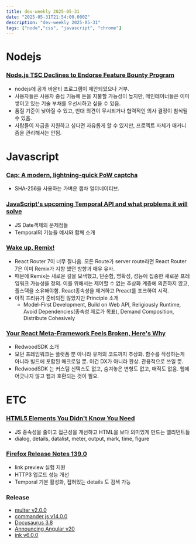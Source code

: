 ```yaml
---
title: dev-weekly 2025-05-31
date: "2025-05-31T21:54:00.000Z"
description: "dev-weekly 2025-05-31"
tags: ["node","css", "javascript", "chrome"]
---
```


# Nodejs

### [Node.js TSC Declines to Endorse Feature Bounty Program](https://socket.dev/blog/node-js-tsc-declines-to-endorse-feature-bounty-program)

- nodejs에 공개 바운티 프로그램이 제안되었으나 거부.
- 사용자들은 사용자 중심 기능에 돈을 지불할 가능성이 높지만, 메인테이너들은 이미 쌓이고 있는 기술 부채를 우선시하고 싶을 수 있음.
- 품질 기준이 낮아질 수 있고, 반대 의견이 무시되거나 협력적인 의사 결정이 침식될 수 있음.
- 사람들이 자금을 지원하고 싶다면 자유롭게 할 수 있지만, 프로젝트 자체가 매커니즘을 관리해서는 안됨.

# Javascript

### [Cap: A modern, lightning-quick PoW captcha](https://capjs.js.org/)

- SHA-256을 사용하는 가벼운 캡차 얼터네이티브.

### [JavaScript's upcoming Temporal API and what problems it will solve](https://waspdev.com/articles/2025-05-24/temporal-api)

- JS Date객체의 문제점들
- Temporal의 기능들 예시와 함께 소개

### [Wake up, Remix!](https://remix.run/blog/wake-up-remix)

- React Router 7이 너무 잘나옴. 모든 Route가 server route라면 React Router 7은 이미 Remix가 지향 했던 방향과 매우 유사.
- 때문에 Remix는 새로운 길을 모색했고, 단순함, 명확성, 성능에 집중한 새로운 프레임워크 가능성을 정의. 이를 위해서는 제어할 수 없는 추상화 계층에 의존하지 않고, 풀스택을 소유해야함. React종속성을 제거하고 Preact를 포크하여 시작.
- 아직 프리뷰가 준비되진 않았지만 Principle 소개
    - Model-First Development, Build on Web API, Religiously Runtime, Avoid Dependencies(종속성 제로가 목표), Demand Composition, Distribute Cohesively

### [Your React Meta-Framework Feels Broken, Here's Why](https://rwsdk.com/blog/your-react-meta-framework-feels-broken)

- RedwoodSDK 소개
- 모던 프레임워크는 플랫폼 뿐 아니라 유저의 코드까지 추상화. 함수를 작성하는게 아니라 빌드에 포함된 매크로일 뿐. 이건 DX가 아니라 환상. 관용적으로 쓰일 뿐.
- RedwoodSDK 는 커스텀 신택스도 없고, 숨겨놓은 변형도 없고, 매직도 없음. 웹에 어긋나지 않고 웹과 호환되는 것이 필요.

# ETC

### [HTML5 Elements You Didn't Know You Need](https://dev.to/maxprilutskiy/html5-elements-you-didnt-know-you-need-gan)

- JS 종속성을 줄이고 접근성을 개선하고 HTML을 보다 의미있게 만드는 엘리먼트들
- dialog, details, datalist, meter, output, mark, time, figure

### [Firefox Release Notes 139.0](https://www.mozilla.org/en-US/firefox/139.0/releasenotes/)

- link preview 실험 지원
- HTTP3 업로드 성능 개선
- Temporal 기본 활성화, 접혀있는 details 도 검색 가능

### Release

- [multer v2.0.0](https://github.com/expressjs/multer/releases/tag/v2.0.0)
- [commander.js v14.0.0](https://github.com/tj/commander.js/releases/tag/v14.0.0)
- [Docusaurus 3.8](https://docusaurus.io/blog/releases/3.8)
- [Announcing Angular v20](https://blog.angular.dev/announcing-angular-v20-b5c9c06cf301)
- [ink v6.0.0](https://github.com/vadimdemedes/ink/releases/tag/v6.0.0)